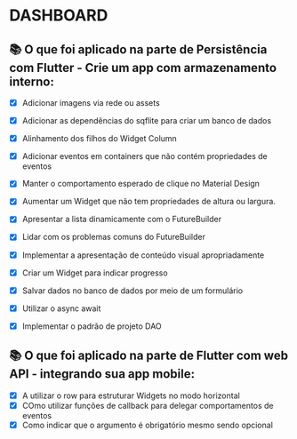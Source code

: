 # DASHBOARD 

## 📚 O que foi aplicado na parte de Persistência com Flutter - Crie um app com armazenamento interno: 

  - [x] Adicionar imagens via rede ou assets
  - [x] Adicionar as dependências do sqflite para criar um banco de dados
  - [x] Alinhamento dos filhos do Widget Column
  - [x] Adicionar eventos em containers que não contém propriedades de eventos
  - [x] Manter o comportamento esperado de clique no Material Design
  - [x] Aumentar um Widget que não tem propriedades de altura ou largura.
  - [x] Apresentar a lista dinamicamente com o FutureBuilder
  - [x] Lidar com os problemas comuns do FutureBuilder
  - [x] Implementar a apresentação de conteúdo visual apropriadamente
  - [x] Criar um Widget para indicar progresso
  - [x] Salvar dados no banco de dados por meio de um formulário
  - [x] Utilizar o async await
  - [x] Implementar o padrão de projeto DAO


## 📚 O que foi aplicado na parte de Flutter com web API - integrando sua app mobile: 

  - [x] A utilizar o row para estruturar Widgets no modo horizontal 
  - [x] COmo utilizar funções de callback para delegar comportamentos de eventos
  - [x] Como indicar que o argumento é obrigatório mesmo sendo opcional
